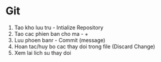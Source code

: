 # Git

1. Tao kho luu tru - Intialize Repository
2. Tao cac phien ban cho ma - +
3. Luu phoen banr - Commit (message)
4. Hoan tac/huy bo cac thay doi trong file (Discard Change)
5. Xem lai lich su thay doi
